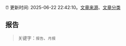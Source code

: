 :alarm_clock: 更新时间: 2025-06-22 22:42:10。[文章来源](/README.md)、[文章分类](/TAGS.md)

## 报告


> 关键字：`报告`、`月报`



